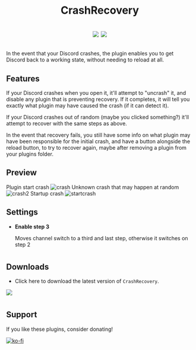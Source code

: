<h1><p align="center">CrashRecovery</p><p align="center">
<img src="https://img.shields.io/github/stars/1Lighty/BetterDiscordPlugins?color=yellow&style=for-the-badge">
<img src="https://img.shields.io/github/forks/1Lighty/BetterDiscordPlugins?color=blue&style=for-the-badge">
</p></h1>

In the event that your Discord crashes, the plugin enables you to get Discord back to a working state, without needing to reload at all.

## Features
If your Discord crashes when you open it, it'll attempt to "uncrash" it, and disable any plugin that is preventing recovery. If it completes, it will tell you exactly what plugin may have caused the crash (if it can detect it).

If your Discord crashes out of random (maybe you clicked something?) it'll attempt to recover with the same steps as above.

In the event that recovery fails, you still have some info on what plugin may have been responsible for the initial crash, and have a button alongside the reload button, to try to recover again, maybe after removing a plugin from your plugins folder.

## Preview
Plugin start crash
![crash](https://i.imgur.com/Sb5BSX9.png)
Unknown crash that may happen at random
![crash2](https://i.imgur.com/oICzvKB.png)
Startup crash
![startcrash](https://i.imgur.com/ZtkJG5N.png)

## Settings
- **Enable step 3**

  Moves channel switch to a third and last step, otherwise it switches on step 2

# <!--used as a divider -->

## Downloads
- Click here to download the latest version of `CrashRecovery`.

<a href="https://1lighty.github.io/BetterDiscordStuff/?plugin=CrashRecovery&dl=1" target="_blank"><img src="https://img.shields.io/badge/Download Here-1C1E23?style=for-the-badge&logo="></a>

# <!--used as a divider -->

## Support
If you like these plugins, consider donating!

[![ko-fi](https://www.ko-fi.com/img/githubbutton_sm.svg)](https://ko-fi.com/L3L01A2WY)
